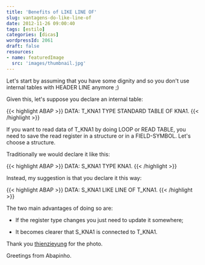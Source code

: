 ```yaml
---
title: 'Benefits of LIKE LINE OF'
slug: vantagens-do-like-line-of
date: 2012-11-26 09:00:40
tags: [estilo]
categories: [dicas]
wordpressId: 2061
draft: false
resources:
- name: featuredImage
  src: 'images/thumbnail.jpg'
---
```

Let's start by assuming that you have some dignity and so you don't use internal tables with HEADER LINE anymore ;)

Given this, let's suppose you declare an internal table:

<!--more-->


{{< highlight ABAP >}}
DATA: T_KNA1 TYPE STANDARD TABLE OF KNA1.
{{< /highlight >}}

If you want to read data of T_KNA1 by doing LOOP or READ TABLE, you need to save the read register in a structure or in a FIELD-SYMBOL. Let's choose a structure.

Traditionally we would declare it like this:


{{< highlight ABAP >}}
DATA: S_KNA1 TYPE KNA1.
{{< /highlight >}}

Instead, my suggestion is that you declare it this way:


{{< highlight ABAP >}}
DATA: S_KNA1 LIKE LINE OF T_KNA1.
{{< /highlight >}}

The two main advantages of doing so are:

  * If the register type changes you just need to update it somewhere;

  * It becomes clearer that S_KNA1 is connected to T_KNA1.

Thank you [thienzieyung][1] for the photo.

Greetings from Abapinho.

   [1]: https://www.flickr.com/photos/thienzieyung/6937202094/
